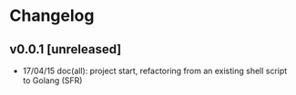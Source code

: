 # Changelog

## v0.0.1 [unreleased]
- 17/04/15 doc(all): project start, refactoring from an existing shell script to Golang (SFR)
